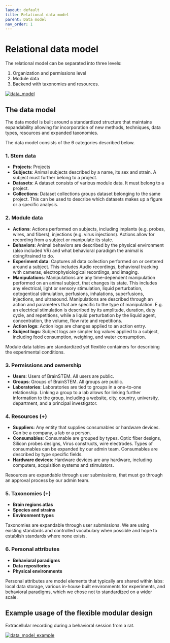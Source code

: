 ```yaml
---
layout: default
title: Relational data model
parent: Data model
nav_order: 1
---
```

# Relational data model
The relational model can be separated into three levels:
1. Organization and permissions level
2. Module data
3. Backend with taxonomies and resources.

[![data_model](https://petersenpeter.github.io/brainstem_support/assets/images/data_model.png)](https://petersenpeter.github.io/brainstem_support/assets/images/data_model.png)

## The data model
The data model is built around a standardized structure that maintains expandability allowing for incorporation of new methods, techniques, data types, resources and expanded taxonomies.

The data model consists of the 6 categories described below.

### 1. Stem data

- __Projects__: Projects 
- __Subjects__: Animal subjects described by a name, its sex and strain. A subject must further belong to a project. 
- __Datasets__: A dataset consists of various module data. It must belong to a project. 
- __Collections__: Dataset collections groups dataset belonging to the same project. This can be used to describe which datasets makes up a figure or a specific analysis. 

### 2. Module data

- __Actions__: Actions performed on subjects, including implants (e.g. probes, wires, and fibers), injections (e.g. virus injections). Actions allow for recording from a subject or manipulate its state.  
- __Behaviors__: Animal behaviors are described by the physical environment (also included VR) and what behavioral paradigm the animal is doing/trained to do. 
- __Experiment data__: Captures all data collection performed on or centered around a subject. This includes Audio recordings, behavioral tracking with cameras, electrophysiological recordings, and imaging. 
- __Manipulations__: Manipulations are any time-dependent manipulation performed on an animal subject, that changes its state. This includes any electrical, light or sensory stimulation, liquid perturbation, optogentical stimulation, perfusions,  inhalations, superfusions, injections, and ultrasound. Manipulations are described through an action and parameters that are specific to the type of manipulation. E.g. an electrical stimulation is described by its amplitude, duration, duty cycle, and repetitions, while a liquid perturbation by the liquid agent, concentration, the volume, flow rate and repetitions.
- __Action logs__: Action logs are changes applied to an action entry. 
- __Subject logs__: Subject logs are simpler log values applied to a subject, including food consumption, weighing, and water consumption. 

Module data tables are standardized yet flexible containers for describing the experimental conditions. 

### 3. Permissions and ownership

- __Users__: Users of BrainSTEM. All users are public. 
- __Groups__: Groups of BrainSTEM. All groups are public. 
- __Laboratories__: Laboratories are tied to groups in a one-to-one relationship. Linking a group to a lab allows for linking further information to the group, including a website, city, country, university, department, and a principal investigator.

### 4. Resources (+)

- __Suppliers__: Any entity that supplies consumables or hardware devices. Can be a company, a lab or a person. 
- __Consumables__: Consumable are grouped by types. Optic fiber designs, Silicon probes designs, Virus constructs, wire electrodes. Types of consumables can be expanded by our admin team. Consumables are described by type specific fields.
- __Hardware devices__: Hardware devices are any hardware, including computers, acquisition systems and stimulators. 

Resources are expandable through user submissions, that must go through an approval process by our admin team.

### 5. Taxonomies (+)

- __Brain regions atlas__
- __Species and strains__
- __Environment types__

Taxonomies are expandable through user submissions. We are using existing standards and controlled vocabulary when possible and hope to establish standards where none exists.

### 6. Personal attributes

- __Behavioral paradigms__
- __Data repositories__
- __Physical environments__

Personal attributes are model elements that typically are shared within labs: local data storage, various in-house built environments for experiments, and behavioral paradigms, which we chose not to standardized on a wider scale.


## Example usage of the flexible modular design
Extracellular recording during a behavioral session from a rat. 

[![data_model_example](https://petersenpeter.github.io/brainstem_support/assets/images/data_model_example.png)](https://petersenpeter.github.io/brainstem_support/assets/images/data_model_example.png)
